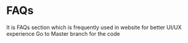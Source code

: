 # FAQs
It is FAQs section which is frequently used in website for better UI/UX experience
Go to Master branch for the code

